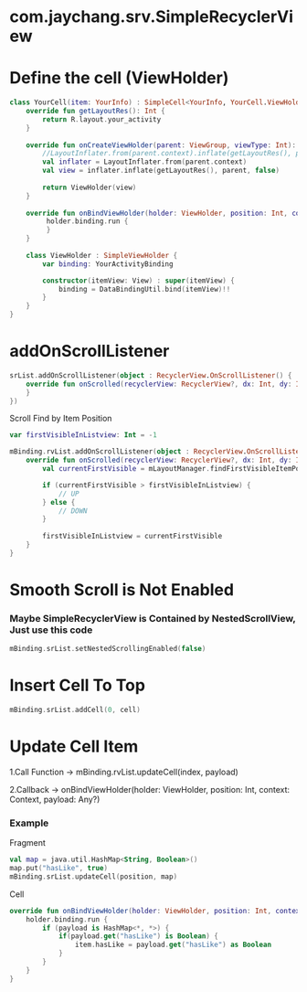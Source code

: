 # com.jaychang.srv.SimpleRecyclerView

# Define the cell (ViewHolder)

```Kotlin
class YourCell(item: YourInfo) : SimpleCell<YourInfo, YourCell.ViewHolder>(item) {
    override fun getLayoutRes(): Int {
        return R.layout.your_activity
    }
    
    override fun onCreateViewHolder(parent: ViewGroup, viewType: Int): HomeViewHolder {
        //LayoutInflater.from(parent.context).inflate(getLayoutRes(), parent, false).let { return ViewHolder(it) }
        val inflater = LayoutInflater.from(parent.context)
        val view = inflater.inflate(getLayoutRes(), parent, false)
        
        return ViewHolder(view)
    }
    
    override fun onBindViewHolder(holder: ViewHolder, position: Int, context: Context, payload: Any?) {
         holder.binding.run {
         }
    }
    
    class ViewHolder : SimpleViewHolder {
        var binding: YourActivityBinding

        constructor(itemView: View) : super(itemView) {
            binding = DataBindingUtil.bind(itemView)!!
        }
    }
}
```

# addOnScrollListener
```Kotlin
srList.addOnScrollListener(object : RecyclerView.OnScrollListener() {
    override fun onScrolled(recyclerView: RecyclerView?, dx: Int, dy: Int) {
    }
})
```

Scroll Find by Item Position

```Kotlin
var firstVisibleInListview: Int = -1

mBinding.rvList.addOnScrollListener(object : RecyclerView.OnScrollListener() {
    override fun onScrolled(recyclerView: RecyclerView?, dx: Int, dy: Int) {
        val currentFirstVisible = mLayoutManager.findFirstVisibleItemPosition()

        if (currentFirstVisible > firstVisibleInListview) {
            // UP
        } else {
            // DOWN
        }
        
        firstVisibleInListview = currentFirstVisible
    }
}
```

# Smooth Scroll is Not Enabled

### Maybe SimpleRecyclerView is Contained by NestedScrollView, Just use this code

```Kotlin
mBinding.srList.setNestedScrollingEnabled(false)
```

# Insert Cell To Top

```Kotlin
mBinding.srList.addCell(0, cell)
```

# Update Cell Item

1.Call Function -> mBinding.rvList.updateCell(index, payload)

2.Callback -> onBindViewHolder(holder: ViewHolder, position: Int, context: Context, payload: Any?)

### Example

Fragment

```Kotlin
val map = java.util.HashMap<String, Boolean>()
map.put("hasLike", true)
mBinding.srList.updateCell(position, map)
```

Cell

```Kotlin
override fun onBindViewHolder(holder: ViewHolder, position: Int, context: Context, payload: Any?) {
    holder.binding.run {
        if (payload is HashMap<*, *>) {
            if(payload.get("hasLike") is Boolean) {
                item.hasLike = payload.get("hasLike") as Boolean
            }
        }
    }
}
```
